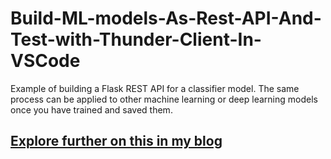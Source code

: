 # Build-ML-models-As-Rest-API-And-Test-with-Thunder-Client-In-VSCode
Example of building a Flask REST API for a classifier model. The same process can be applied to other machine learning or deep learning models once you have trained and saved them.

## [Explore further on this in my blog](https://www.analyticsvidhya.com/blog/2021/05/maas-build-ml-models-as-a-service/)
